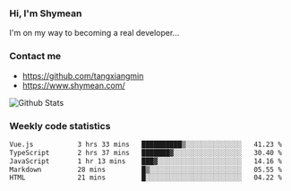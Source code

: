 ### Hi, I'm Shymean

I'm on my way to becoming a real developer...

### Contact me

- <https://github.com/tangxiangmin>
- <https://www.shymean.com/>

![Github Stats](https://github-readme-stats.vercel.app/api?username=tangxiangmin&show_icons=true&theme=dark)


###  Weekly code statistics

<!--START_SECTION:waka-->

```txt
Vue.js           3 hrs 33 mins   ██████████▒░░░░░░░░░░░░░░   41.23 %
TypeScript       2 hrs 37 mins   ███████▓░░░░░░░░░░░░░░░░░   30.40 %
JavaScript       1 hr 13 mins    ███▓░░░░░░░░░░░░░░░░░░░░░   14.16 %
Markdown         28 mins         █▒░░░░░░░░░░░░░░░░░░░░░░░   05.55 %
HTML             21 mins         █░░░░░░░░░░░░░░░░░░░░░░░░   04.22 %
```

<!--END_SECTION:waka-->